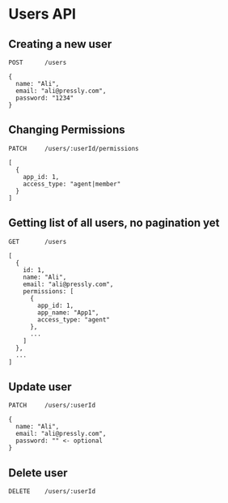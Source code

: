 # Users API

## Creating a new user

```
POST      /users

{
  name: "Ali",
  email: "ali@pressly.com",
  password: "1234"
}
```

## Changing Permissions

```
PATCH     /users/:userId/permissions

[
  {
    app_id: 1,
    access_type: "agent|member"
  }
]
```

## Getting list of all users, no pagination yet

```
GET       /users

[
  {
    id: 1,
    name: "Ali",
    email: "ali@pressly.com",
    permissions: [
      {
        app_id: 1,
        app_name: "App1",
        access_type: "agent"
      },
      ...
    ]
  },
  ...
]
```

## Update user

```
PATCH     /users/:userId

{
  name: "Ali",
  email: "ali@pressly.com",
  password: "" <- optional
}
```

## Delete user

```
DELETE    /users/:userId
```
